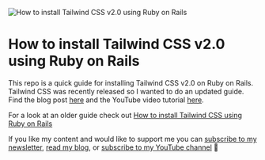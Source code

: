 ![How to install Tailwind CSS v2.0 using Ruby on Rails](https://f001.backblazeb2.com/file/webcrunch/how-to-install-tailwind-css-2-using-ruby-on-rails.jpg)


# How to install Tailwind CSS v2.0 using Ruby on Rails

This repo is a quick guide for installing Tailwind CSS v2.0 on Ruby on Rails. Tailwind CSS was recently released so I wanted to do an updated guide.
Find the blog post [here](https://web-crunch.com/posts/how-to-install-tailwind-css-2-using-ruby-on-rails) and the YouTube video tutorial [here](https://youtu.be/Q1aTo2I6Dxc).

For a look at an older guide check out [How to install Tailwind CSS using Ruby on Rails](https://web-crunch.com/posts/how-to-install-tailwind-css-using-ruby-on-rails)

If you like my content and would like to support me you can [subscribe to my newsletter](https://digest.web-crunch.com), [read my blog](https://web-crunch.com), or [subscribe to my YouTube channel](https://youtube.com/c/webcrunch) 🙏
